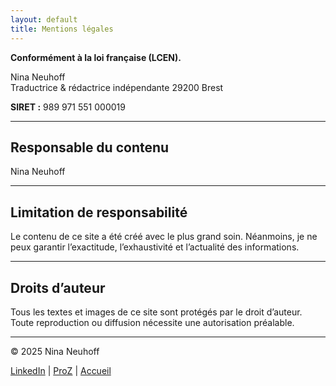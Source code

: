 ```yaml
---
layout: default
title: Mentions légales
---
```


**Conformément à la loi française (LCEN).**

Nina Neuhoff  
Traductrice & rédactrice indépendante 
29200 Brest

**SIRET :** 989 971 551 000019

---

## Responsable du contenu
Nina Neuhoff

---

## Limitation de responsabilité
Le contenu de ce site a été créé avec le plus grand soin. 
Néanmoins, je ne peux garantir l’exactitude, l’exhaustivité et l’actualité des informations.

---

## Droits d’auteur
Tous les textes et images de ce site sont protégés par le droit d’auteur. 
Toute reproduction ou diffusion nécessite une autorisation préalable.


---

<footer class="footer">
<p>&copy; 2025 Nina Neuhoff</p>
<p>
<a href="http://www.linkedin.com/in/nina-neuhoff-32b162283" target="_blank">LinkedIn</a> |
<a href="https://www.proz.com/translator/4180778" target="_blank">ProZ</a> |
<a href="/">Accueil</a>
</p>
</footer>
